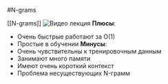 #N-grams

[[N-grams]]
![Видео лекция](https://www.youtube.com/watch?v=iszyO98wobw&ab_channel=DeepLearningSchool)
**Плюсы**:
-  Очень быстрые работают за О(1)
-  Простые в обучении
**Минусы**:
-  Очень чувствительны к тренировочным данным
-  Занимают много памяти
-  Имеют очень короткий контекст 
-  Проблема несуществующих N-грамм
